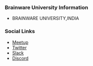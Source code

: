 ### Brainware University Information
* BRAINWARE UNIVERSITY,INDIA

### Social Links
* [Meetup](https://www.meetup.com/owasp-brainware-university-student-chapter/)
* [Twitter](https://twitter.com/owasp_brainware)
* [Slack](https://owasp.slack.com)
* [Discord](https://discord.com/invite/Ap5wpxjGBm)
